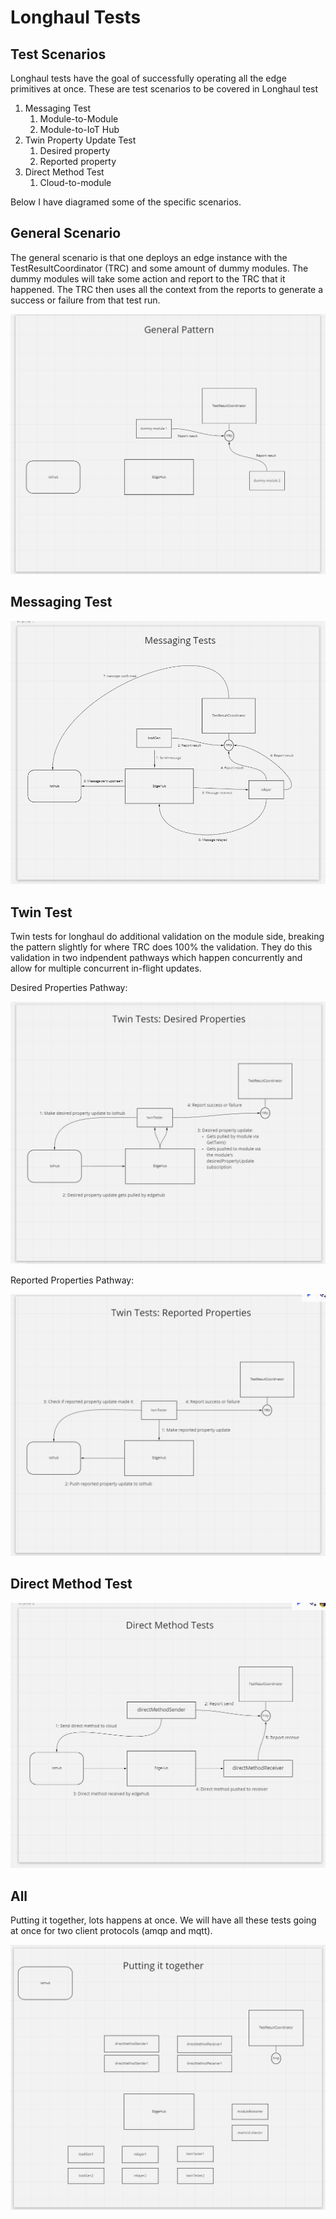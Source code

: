 # Longhaul Tests

## Test Scenarios
Longhaul tests have the goal of successfully operating all the edge primitives at once. These are test scenarios to be covered in Longhaul test

1. Messaging Test
   1. Module-to-Module
   2. Module-to-IoT Hub
2. Twin Property Update Test
   1. Desired property
   2. Reported property
3. Direct Method Test
   1. Cloud-to-module

Below I have diagramed some of the specific scenarios.

## General Scenario
The general scenario is that one deploys an edge instance with the TestResultCoordinator (TRC) and some amount of dummy modules. The dummy modules will take some action and report to the TRC that it happened. The TRC then uses all the context from the reports to generate a success or failure from that test run.

![Longhaul General Scenario](./images/LonghaulTest_General.png)

## Messaging Test

![Longhaul Messaging Scenario](./images/LonghaulTest_Messaging.png)


## Twin Test
Twin tests for longhaul do additional validation on the module side, breaking the pattern slightly for where TRC does 100% the validation. They do this validation in two indpendent pathways which happen concurrently and allow for multiple concurrent in-flight updates.

Desired Properties Pathway:

![Longhaul Twin Desired Properties Scenario](./images/LonghaulTest_TwinDesiredProperty.png)

Reported Properties Pathway:

![Longhaul Twin Reported Properties Scenario](./images/LonghaulTest_TwinReportedProperty.png)

## Direct Method Test

![Longhaul Direct Method Scenario](./images/LonghaulTest_DirectMethod.png)

## All

Putting it together, lots happens at once. We will have all these tests going at once for two client protocols (amqp and mqtt).

![Longhaul All Scenarios](./images/LonghaulTest_All.png)
